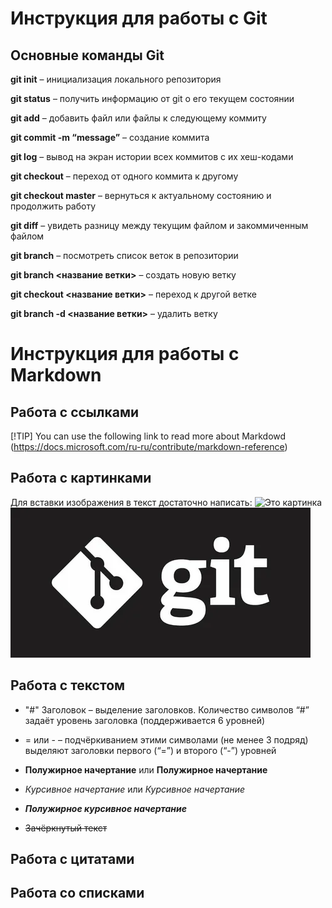 # Инcтрукция для работы с Git

## Основные команды Git

**git init** – инициализация локального репозитория

**git status** – получить информацию от git о его текущем состоянии

**git add** – добавить файл или файлы к следующему коммиту

**git commit -m “message”** – создание коммита

**git log** – вывод на экран истории всех коммитов с их хеш-кодами

**git checkout** – переход от одного коммита к другому

**git checkout master** – вернуться к актуальному состоянию и продолжить работу

**git diff** – увидеть разницу между текущим файлом и закоммиченным файлом

**git branch** – посмотреть список веток в репозитории

**git branch <название ветки>** – создать новую ветку

**git checkout <название ветки>** – переход к другой ветке

**git branch -d <название ветки>** – удалить ветку

# Инструкция для работы с Markdown

## Работа с ссылками 
[!TIP] 
You can use the following link to read more about Markdowd (https://docs.microsoft.com/ru-ru/contribute/markdown-reference)

## Работа с картинками

Для вставки изображения в текст достаточно написать:
![Это картинка](index.png)
![alt text](i.webp)

## Работа с текстом

* "#" Заголовок – выделение заголовков. Количество символов “#” задаёт уровень заголовка  (поддерживается 6 уровней)

* = или - – подчёркиванием этими символами (не менее 3 подряд) выделяют заголовки  первого (“=”) и второго (“-”) уровней

* **Полужирное начертание** или __Полужирное начертание__

* *Курсивное начертание* или _Курсивное начертание_

* ***Полужирное курсивное начертание***

* ~~Зачёркнутый текст~~

## Работа с цитатами

## Работа со списками